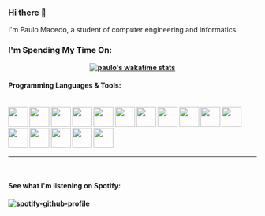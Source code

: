 ### Hi there 👋

I'm Paulo Macedo, a student of computer engineering and informatics.  
<b r/>

<div align="center">
<h3 align="left">I'm Spending My Time On:</h3>

[![paulo's wakatime stats](https://github-readme-stats.vercel.app/api/wakatime?username=PauloMacedo&langs_count=6)](https://wakatime.com/@PauloMacedo)
</div>

  <h4> Programming Languages & Tools: </h4>
<div style="display: inline_block"><br>
  <img height="40em" width="40em" src="https://cdn.jsdelivr.net/gh/devicons/devicon/icons/java/java-original.svg" />
  <img height="40em" width="40em" src="https://cdn.jsdelivr.net/gh/devicons/devicon/icons/python/python-original.svg" />
  <img height="40em" width="40em" src="https://cdn.jsdelivr.net/gh/devicons/devicon/icons/html5/html5-original.svg" />
  <img height="40em" width="40em" src="https://cdn.jsdelivr.net/gh/devicons/devicon/icons/javascript/javascript-original.svg" />
  <img height="40em" width="40em" src="https://cdn.jsdelivr.net/gh/devicons/devicon/icons/css3/css3-original.svg" />
  <img height="40em" width="40em" src="https://cdn.jsdelivr.net/gh/devicons/devicon/icons/linux/linux-original.svg" />
  <img height="40em" width="40em" src="https://cdn.jsdelivr.net/gh/devicons/devicon/icons/git/git-original.svg" />
  <img height="40em" width="40em" src="https://cdn.jsdelivr.net/gh/devicons/devicon/icons/sqlite/sqlite-original.svg" />
  <img height="40em" width="40em" src="https://cdn.jsdelivr.net/gh/devicons/devicon/icons/mysql/mysql-plain.svg" />
  <img height="40em" width="40em" src="https://cdn.jsdelivr.net/gh/devicons/devicon/icons/c/c-original.svg" />
  <img height="40em" width="40em" src="https://cdn.jsdelivr.net/gh/devicons/devicon/icons/cplusplus/cplusplus-original.svg" />
  <img height="40em" width="40em" src="https://cdn.jsdelivr.net/gh/devicons/devicon/icons/arduino/arduino-original.svg" />
  <img height="40em" width="40em" src="https://cdn.jsdelivr.net/gh/devicons/devicon/icons/bash/bash-original.svg" />
  <img height="40em" width="40em" src="https://cdn.jsdelivr.net/gh/devicons/devicon/icons/vim/vim-original.svg" />
  <img height="40em" width="40em" src="https://cdn.jsdelivr.net/gh/devicons/devicon/icons/ubuntu/ubuntu-plain.svg" />
  <img height="40em" width="40em" src="https://cdn.jsdelivr.net/gh/devicons/devicon/icons/matlab/matlab-original.svg" />
          
          

</div>
  
 ---
 
<br />
  
<h4> See what i'm listening on Spotify: </h4>
  
  [![spotify-github-profile](https://spotify-github-profile.vercel.app/api/view?uid=paulomacsrm13&cover_image=true&theme=novatorem&bar_color=4fb14e&bar_color_cover=false)](https://spotify-github-profile.vercel.app/api/view?uid=paulomacsrm13&redirect=true)
  
